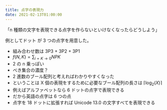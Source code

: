 ```yaml
---
title: 点字の表現力
date: 2021-02-13T01:00:00
---
```


「n 種類の文字を表現できる点字を作らないといけなくなったらどうしよう」

例としてドット が 3 つの点字を用意した。

- 組み合わせ数は 3P3 + 3P2 + 3P1
- $f(N,K) = \sum_{i=K → 0} N P K$
- 2 の n 乗っぽい
- べき集合の濃度？
- 2 進数のブール配列と考えればわかりやすくなった
- ということは X 個の表現をするために必要なブール配列の長さは $\lceil\log_2 (X)\rceil$
- 例えばアルファベットなら 6 ドットの点字で表現できる
- だから英語の点字は 6 つの点
- 点字を 18 ドットに拡張すれば Unicode 13.0 の文字すべてを表現できる
